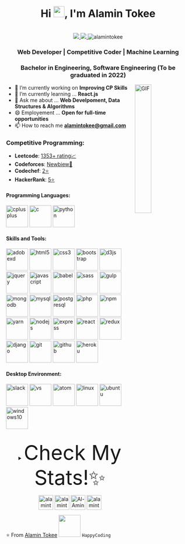 <h1 align="center">Hi <img src="https://raw.githubusercontent.com/iampavangandhi/iampavangandhi/master/gifs/Hi.gif" width="30px">, I'm Alamin Tokee</h1>
 <p align="center"><br/>
   <a href="https://www.linkedin.com/in/al-amin-tokee/">
    <img src="https://img.shields.io/badge/linkedin-alamintokee-blue">
  </a>
  <a href="https://www.instagram.com/alamintokee/">
    <img src="https://img.shields.io/badge/instagram-alamintokee-red">
  </a>
  <span> <img src="https://komarev.com/ghpvc/?username=Alamin-Tokee" alt="alamintokee"></span>
</p>


<h3 align="center">Web Developer | Competitive Coder | Machine Learning </h3>
<h3 align="center">Bachelor in Engineering, Software Engineering (To be graduated in 2022)</h3>

<!-- <a href="https://codechef.com/users/sachuverma"><img src="https://img.shields.io/badge/Codechef-2122-yellow"></a> -->
<!-- <a href="https://codeforces.com/profile/sachuverma"><img src="https://img.shields.io/badge/Codeforces-1796-rgb(0%2C0%2C255)"></a> -->
<!-- <a href="https://atcoder.jp/users/sachuverma"><img src="https://img.shields.io/badge/Atcoder-1300-rgb(0%2C192%2C192)"></a> -->
<!-- <a href="https://leetcode.com/anjali-mc/"><img src="https://img.shields.io/badge/Leetcode-1940-ff69b4"></a> -->
<!-- <a href="https://www.hackerrank.com/sachuverma"><img src="https://img.shields.io/badge/Hackerrank-1835-green"></a> -->

<img width="30%" align="right" alt="GIF" src="https://undo.io/media/uploads/files/Frustrated_programmer.gif" />


- 🔭 I’m currently working on **Improving CP Skills**
- 🌱 I’m currently learning ... **React.js**
- 💬 Ask me about ... **Web Develpoment, Data Structures & Algorithms**
- 😄 Employement ... **Open for full-time opportunities**
- 📫 How to reach me **<a href="mailto:alamintokee@gmail.com">alamintokee@gmail.com</a>**

<h3>Competitive Programming: </h3>

- **Leetcode**: [1353+ rating📈](https://leetcode.com/Alamin_Tokee/)   
- **Codeforces**: [Newbiew🧪](https://codeforces.com/profile/AH_Tokee)   
- **Codechef**: [2⭐](https://www.codechef.com/users/alamintokee)   
- **HackerRank**: [5⭐](https://www.hackerrank.com/pcswe556)  

<h4>Programming Languages: </h4>
<p align="left">
 <img style="margin: auto;" src="https://raw.githubusercontent.com/Alamin-Tokee/alamintokee/master/icons/cpp.png" alt=cplusplus width="60" height="60"/>
 <img style="margin: auto;" src="https://raw.githubusercontent.com/Alamin-Tokee/alamintokee/master/icons/c.png" alt=c width="60" height="60"/>
 <img style="margin: auto;" src="https://raw.githubusercontent.com/Alamin-Tokee/alamintokee/master/icons/python.png" alt=python width="60" height="60"/>
</p>

<h4>Skills and Tools: </h4>
<p align="left">
  <img style="margin: auto;" src="https://raw.githubusercontent.com/Alamin-Tokee/alamintokee/master/icons/adobexd.png" alt=adobexd width="60" height="60"/>
	<img style="margin: auto;" src="https://raw.githubusercontent.com/Alamin-Tokee/alamintokee/master/icons/html5.png" alt=html5 width="60" height="60"/> 
	<img style="margin: auto;" src="https://raw.githubusercontent.com/Alamin-Tokee/alamintokee/master/icons/css3.png" alt=css3 width="60" height="60"/> 
	<img style="margin: auto;" src="https://raw.githubusercontent.com/Alamin-Tokee/alamintokee/master/icons/bootstrap.png" alt=bootstrap width="60" height="60"/>
  <img style="margin: auto;" src="https://raw.githubusercontent.com/Alamin-Tokee/alamintokee/master/icons/d3.png" alt=d3js width="60" height="60"/>
	<img style="margin: auto;" src="https://raw.githubusercontent.com/Alamin-Tokee/alamintokee/master/icons/jquery.png" alt=jquery width="60" height="60"/>
  <img style="margin: auto;" src="https://raw.githubusercontent.com/Alamin-Tokee/alamintokee/master/icons/js.png" alt=javascript width="60" height="60"/>
	<img style="margin: auto;" src="https://raw.githubusercontent.com/Alamin-Tokee/alamintokee/master/icons/babel.png" alt=babel width="60" height="60"/>
  <img style="margin: auto;" src="https://raw.githubusercontent.com/Alamin-Tokee/alamintokee/master/icons/sass.png" alt=sass width="60" height="60"/>
	<img style="margin: auto;" src="https://raw.githubusercontent.com/Alamin-Tokee/alamintokee/master/icons/gulp.png" alt=gulp width="60" height="60"/> 
	<img style="margin: auto;" src="https://raw.githubusercontent.com/Alamin-Tokee/alamintokee/master/icons/mongo.png" alt=mongodb width="60" height="60"/> 
	<img style="margin: auto;" src="https://raw.githubusercontent.com/Alamin-Tokee/alamintokee/master/icons/mysql.png" alt=mysql width="60" height="60"/> 
	<img style="margin: auto;" src="https://raw.githubusercontent.com/Alamin-Tokee/alamintokee/master/icons/psql.png" alt=postgresql width="60" height="60"/> 
	<img style="margin: auto;" src="https://raw.githubusercontent.com/Alamin-Tokee/alamintokee/master/icons/php.png" alt=php width="60" height="60"/> 
	<img style="margin: auto;" src="https://raw.githubusercontent.com/Alamin-Tokee/alamintokee/master/icons/npm.png" alt=npm width="60" height="60"/>
  <img style="margin: auto;" src="https://raw.githubusercontent.com/Alamin-Tokee/alamintokee/master/icons/yarn.png" alt=yarn width="60" height="60"/>
  <img style="margin: auto;" src="https://raw.githubusercontent.com/Alamin-Tokee/alamintokee/master/icons/node.png" alt=nodejs width="60" height="60"/>
  <img style="margin: auto;" src="https://raw.githubusercontent.com/Alamin-Tokee/alamintokee/master/icons/express.png" alt=express width="60" height="60"/>
	<img style="margin: auto;" src="https://raw.githubusercontent.com/Alamin-Tokee/alamintokee/master/icons/react.png" alt=react width="60" height="60"/> 
  <img style="margin: auto;" src="https://raw.githubusercontent.com/Alamin-Tokee/alamintokee/master/icons/redux.png" alt=redux width="60" height="60"/> 
  <img style="margin: auto;" src="https://raw.githubusercontent.com/Alamin-Tokee/alamintokee/master/icons/django.png" alt=django width="60" height="60"/>
	<img style="margin: auto;" src="https://raw.githubusercontent.com/Alamin-Tokee/alamintokee/master/icons/git.png" alt=git width="60" height="60"/>
  <img style="margin: auto;" src="https://raw.githubusercontent.com/Alamin-Tokee/alamintokee/master/icons/github.png" alt=github width="60" height="60"/>
  <img style="margin: auto;" src="https://raw.githubusercontent.com/Alamin-Tokee/alamintokee/master/icons/heroku.png" alt=heroku width="60" height="60"/>
 
</p>

<h4>Desktop Environment: </h4>
<p align="left">
  <img style="margin: auto;" src="https://raw.githubusercontent.com/Alamin-Tokee/alamintokee/master/icons/slack.png" alt=slack width="60" height="60"/>
  <img style="margin: auto;" src="https://raw.githubusercontent.com/Alamin-Tokee/alamintokee/master/icons/vsc.png" alt=vs width="60" height="60"/>
  <img style="margin: auto;" src="https://raw.githubusercontent.com/Alamin-Tokee/alamintokee/master/icons/atom.png" alt=atom width="60" height="60"/>
  <img style="margin: auto;" src="https://raw.githubusercontent.com/Alamin-Tokee/alamintokee/master/icons/linux.png" alt=linux width="60" height="60"/>
  <img style="margin: auto;" src="https://raw.githubusercontent.com/Alamin-Tokee/alamintokee/master/icons/ubuntu.png" alt=ubuntu width="60" height="60"/>
  <img style="margin: auto;" src="https://raw.githubusercontent.com/Alamin-Tokee/alamintokee/master/icons/win10.png" alt=windows10 width="60" height="60"/>
</p>
<br />

<details>
  <summary align="center"> 
    <span style="font-size:4em;">Check My Stats!✨ </span>
  </summary>
  <br />
	
  <!--START_SECTION:waka-->
![Lines of code](https://img.shields.io/badge/From%20Hello%20World%20I%27ve%20Written-624794%20lines%20of%20code-blue)

**🐱 My Github Data** 

> 🏆 1,300 Contributions in the Year 2021
 > 
> 📦 1.2 MB Used in Github's Storage 
 > 
> 💼 Opted to Hire
 > 
> 📜 55 Public Repositories 
 > 
> 🔑 14 Private Repositories  
 > 
**I'm an Early 🐤** 

```text
🌞 Morning    140 commits    ███░░░░░░░░░░░░░░░░░░░░░░   15.4% 
🌆 Daytime    338 commits    █████████░░░░░░░░░░░░░░░░   37.18% 
🌃 Evening    340 commits    █████████░░░░░░░░░░░░░░░░   37.4% 
🌙 Night      91 commits     ██░░░░░░░░░░░░░░░░░░░░░░░   10.01%

```
📅 **I'm Most Productive on Tuesday** 

```text
Monday       144 commits    ████░░░░░░░░░░░░░░░░░░░░░   15.84% 
Tuesday      187 commits    █████░░░░░░░░░░░░░░░░░░░░   20.57% 
Wednesday    143 commits    ████░░░░░░░░░░░░░░░░░░░░░   15.73% 
Thursday     124 commits    ███░░░░░░░░░░░░░░░░░░░░░░   13.64% 
Friday       121 commits    ███░░░░░░░░░░░░░░░░░░░░░░   13.31% 
Saturday     90 commits     ██░░░░░░░░░░░░░░░░░░░░░░░   9.9% 
Sunday       100 commits    ██░░░░░░░░░░░░░░░░░░░░░░░   11.0%

```


📊 **This Week I Spent My Time On** 

```text
⌚︎ Time Zone: Asia/Dhaka

💬 Programming Languages: 
No Activity Tracked This Week

🔥 Editors: 
No Activity Tracked This Week

🐱‍💻 Projects: 
No Activity Tracked This Week

```

**I Mostly Code in JavaScript** 

```text
JavaScript               25 repos            ██████████░░░░░░░░░░░░░░░   41.67% 
HTML                     13 repos            █████░░░░░░░░░░░░░░░░░░░░   21.67% 
CSS                      7 repos             ███░░░░░░░░░░░░░░░░░░░░░░   11.67% 
Python                   7 repos             ███░░░░░░░░░░░░░░░░░░░░░░   11.67% 
PHP                      2 repos             ░░░░░░░░░░░░░░░░░░░░░░░░░   3.33%

```


**Timeline**

![Chart not found](https://raw.githubusercontent.com/Alamin-Tokee/alamintokee/master/charts/bar_graph.png) 


 Last Updated on 8/01/2021
<!--END_SECTION:waka-->
	
</details>



<!-- <p align="center">
  <img src="https://github-readme-stats.vercel.app/api?username=sachuverma&count_private=true&show_icons=true" height="170px">
  <img src="https://github-readme-stats.vercel.app/api/top-langs/?username=sachuverma&layout=compact" height="170px">
</p>

<p align="center">
  <img src="https://github-readme-streak-stats.herokuapp.com?user=sachuverma" height="170px">
</p>
 -->

<p align="center">
<a href="https://codepen.io/alamintokee" target="blank"><img align="center" src="https://cdn.jsdelivr.net/npm/simple-icons@3.0.1/icons/codepen.svg" alt="alamintokee" height="40" width="40" /></a>
<a href="https://twitter.com/alamintokee" target="blank"><img align="center" src="https://cdn.jsdelivr.net/npm/simple-icons@3.0.1/icons/twitter.svg" alt="alamintokee" height="40" width="40" /></a>
<a href="https://linkedin.com/in/al-amin-tokee/" target="blank"><img align="center" src="https://cdn.jsdelivr.net/npm/simple-icons@3.0.1/icons/linkedin.svg" alt="Al-Amin Tokee" height="40" width="40" /></a>
<a href="https://instagram.com/alamintokee" target="blank"><img align="center" src="https://cdn.jsdelivr.net/npm/simple-icons@3.0.1/icons/instagram.svg" alt="alamintokee" height="40" width="40" /></a>
</p>

⭐️ From [Alamin Tokee](https://github.com/Alamin-Tokee) <img src="https://media.giphy.com/media/LnQjpWaON8nhr21vNW/giphy.gif" width="60">  ```HappyCoding```
